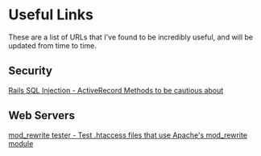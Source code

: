 # Useful Links
These are a list of URLs that I've found to be incredibly useful, and will be updated from time to time.

## Security
[Rails SQL Injection - ActiveRecord Methods to be cautious about](https://rails-sqli.org/)

## Web Servers
[mod_rewrite tester - Test .htaccess files that use Apache's mod_rewrite module](https://htaccess.madewithlove.be/)
